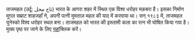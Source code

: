 ताजमहल (उर्दू: تاج محل) भारत के आगरा शहर में स्थित एक विश्व धरोहर मक़बरा है। इसका निर्माण मुग़ल सम्राट शाहजहाँ ने, अपनी पत्नी मुमताज़ महल की याद में करवाया था।
सन् १९८३ में, ताजमहल युनेस्को विश्व धरोहर स्थल बना। ताजमहल को भारत की इस्लामी कला का रत्न भी घोषित किया गया है।
मुख्य पृष्ठ पर जाने के लिए [यहां](create-your-own-adventure/hindi/bollywood.md)क्लिक करें।

